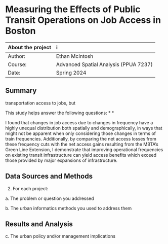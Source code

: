 # Measuring the Effects of Public Transit Operations on Job Access in Boston

| About the project | :information_source: |
| :---- | :----- |
| Author: | Ethan McIntosh |
| Course: | Advanced Spatial Analysis (PPUA 7237) |
| Date: | Spring 2024 |

## Summary

transportation access to jobs, but 

This study helps answer the following questions:
* 
* 

I found that changes in job access due to changes in frequency have a highly unequal distribution both spatially and demographically, in ways that might not be apparent when only considering those changes in terms of train frequencies. Additionally, by comparing the net access losses from these frequency cuts with the net access gains resulting from the MBTA’s Green Line Extension, I demonstrate that improving operational frequencies on existing transit infrastructure can yield access benefits which exceed those provided by major expansions of infrastructure.

## Data Sources and Methods

2. For each project:

a. The problem or question you addressed

b. The urban informatics methods you used to address them

## Results and Analysis

c. The urban policy and/or management implications